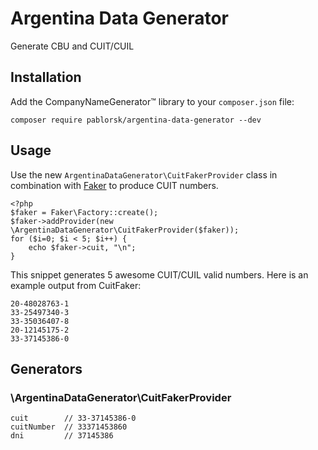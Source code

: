 # Argentina Data Generator

Generate CBU and CUIT/CUIL

## Installation

Add the CompanyNameGenerator™ library to your `composer.json` file:

    composer require pablorsk/argentina-data-generator --dev

## Usage

Use the new `ArgentinaDataGenerator\CuitFakerProvider` class in combination with [Faker](https://github.com/fzaninotto/Faker) to produce CUIT numbers.

    <?php
    $faker = Faker\Factory::create();
    $faker->addProvider(new \ArgentinaDataGenerator\CuitFakerProvider($faker));
    for ($i=0; $i < 5; $i++) {
        echo $faker->cuit, "\n";
    }
    
This snippet generates 5 awesome CUIT/CUIL valid numbers. Here is an example output from CuitFaker:

    20-48028763-1
    33-25497340-3
    33-35036407-8
    20-12145175-2
    33-37145386-0
    
## Generators

### \ArgentinaDataGenerator\CuitFakerProvider

    cuit        // 33-37145386-0
    cuitNumber  // 33371453860
    dni         // 37145386
